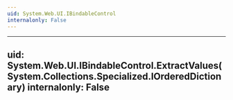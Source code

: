 ```yaml
---
uid: System.Web.UI.IBindableControl
internalonly: False
---
```


---
uid: System.Web.UI.IBindableControl.ExtractValues(System.Collections.Specialized.IOrderedDictionary)
internalonly: False
---

